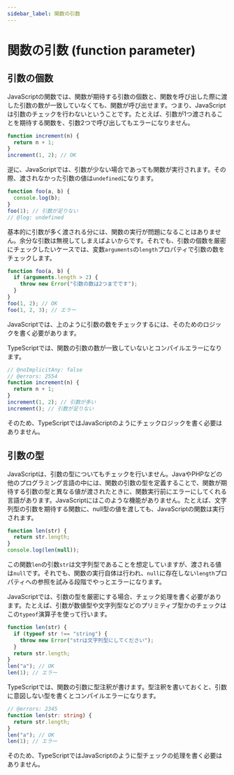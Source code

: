 ```yaml
---
sidebar_label: 関数の引数
---
```


# 関数の引数 (function parameter)

## 引数の個数

JavaScriptの関数では、関数が期待する引数の個数と、関数を呼び出した際に渡した引数の数が一致していなくても、関数が呼び出せます。つまり、JavaScriptは引数のチェックを行わないということです。たとえば、引数が1つ渡されることを期待する関数を、引数2つで呼び出してもエラーになりません。

```js twoslash
function increment(n) {
  return n + 1;
}
increment(1, 2); // OK
```

逆に、JavaScriptでは、引数が少ない場合であっても関数が実行されます。その際、渡されなかった引数の値は`undefined`になります。

```js twoslash
function foo(a, b) {
  console.log(b);
}
foo(1); // 引数が足りない
// @log: undefined
```

基本的に引数が多く渡される分には、関数の実行が問題になることはありません。余分な引数は無視してしまえばよいからです。それでも、引数の個数を厳密にチェックしたいケースでは、変数`arguments`の`length`プロパティで引数の数をチェックします。

```js twoslash
function foo(a, b) {
  if (arguments.length > 2) {
    throw new Error("引数の数は2つまでです");
  }
}
foo(1, 2); // OK
foo(1, 2, 3); // エラー
```

JavaScriptでは、上のように引数の数をチェックするには、そのためのロジックを書く必要があります。

TypeScriptでは、関数の引数の数が一致していないとコンパイルエラーになります。

```ts twoslash
// @noImplicitAny: false
// @errors: 2554
function increment(n) {
  return n + 1;
}
increment(1, 2); // 引数が多い
increment(); // 引数が足りない
```

そのため、TypeScriptではJavaScriptのようにチェックロジックを書く必要はありません。

## 引数の型

JavaScriptは、引数の型についてもチェックを行いません。JavaやPHPなどの他のプログラミング言語の中には、関数の引数の型を定義することで、関数が期待する引数の型と異なる値が渡されたときに、関数実行前にエラーにしてくれる言語があります。JavaScriptにはこのような機能がありません。たとえば、文字列型の引数を期待する関数に、null型の値を渡しても、JavaScriptの関数は実行されます。

```js twoslash
function len(str) {
  return str.length;
}
console.log(len(null));
```

この関数`len`の引数`str`は文字列型であることを想定していますが、渡される値は`null`です。それでも、関数の実行自体は行われ、`null`に存在しない`length`プロパティへの参照を試みる段階でやっとエラーになります。

JavaScriptでは、引数の型を厳密にする場合、チェック処理を書く必要があります。たとえば、引数が数値型や文字列型などのプリミティブ型かのチェックはこの`typeof`演算子を使って行います。

```js twoslash
function len(str) {
  if (typeof str !== "string") {
    throw new Error("strは文字列型にしてください");
  }
  return str.length;
}
len("a"); // OK
len(1); // エラー
```

TypeScriptでは、関数の引数に型注釈が書けます。型注釈を書いておくと、引数に意図しない型を書くとコンパイルエラーになります。

```ts twoslash
// @errors: 2345
function len(str: string) {
  return str.length;
}
len("a"); // OK
len(1); // エラー
```

そのため、TypeScriptではJavaScriptのように型チェックの処理を書く必要はありません。
